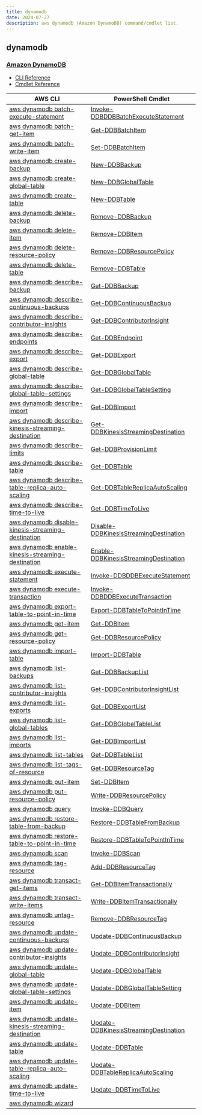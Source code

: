 ```yaml
---
title: dynamodb
date: 2024-07-27
description: aws dynamodb (Amazon DynamoDB) command/cmdlet list.
---
```


## dynamodb

### [Amazon DynamoDB](https://aws.amazon.com/dynamodb/)

* [CLI Reference](https://awscli.amazonaws.com/v2/documentation/api/latest/reference/dynamodb/index.html)
* [Cmdlet Reference](https://docs.aws.amazon.com/powershell/latest/reference/items/Amazon_DynamoDB_cmdlets.html)

|AWS CLI|PowerShell Cmdlet|
|----|----|
|[aws dynamodb batch-execute-statement](https://awscli.amazonaws.com/v2/documentation/api/latest/reference/dynamodb/batch-execute-statement.html)|[Invoke-DDBDDBBatchExecuteStatement](https://docs.aws.amazon.com/powershell/latest/reference/items/Invoke-DDBDDBBatchExecuteStatement.html)|
|[aws dynamodb batch-get-item](https://awscli.amazonaws.com/v2/documentation/api/latest/reference/dynamodb/batch-get-item.html)|[Get-DDBBatchItem](https://docs.aws.amazon.com/powershell/latest/reference/items/Get-DDBBatchItem.html)|
|[aws dynamodb batch-write-item](https://awscli.amazonaws.com/v2/documentation/api/latest/reference/dynamodb/batch-write-item.html)|[Set-DDBBatchItem](https://docs.aws.amazon.com/powershell/latest/reference/items/Set-DDBBatchItem.html)|
|[aws dynamodb create-backup](https://awscli.amazonaws.com/v2/documentation/api/latest/reference/dynamodb/create-backup.html)|[New-DDBBackup](https://docs.aws.amazon.com/powershell/latest/reference/items/New-DDBBackup.html)|
|[aws dynamodb create-global-table](https://awscli.amazonaws.com/v2/documentation/api/latest/reference/dynamodb/create-global-table.html)|[New-DDBGlobalTable](https://docs.aws.amazon.com/powershell/latest/reference/items/New-DDBGlobalTable.html)|
|[aws dynamodb create-table](https://awscli.amazonaws.com/v2/documentation/api/latest/reference/dynamodb/create-table.html)|[New-DDBTable](https://docs.aws.amazon.com/powershell/latest/reference/items/New-DDBTable.html)|
|[aws dynamodb delete-backup](https://awscli.amazonaws.com/v2/documentation/api/latest/reference/dynamodb/delete-backup.html)|[Remove-DDBBackup](https://docs.aws.amazon.com/powershell/latest/reference/items/Remove-DDBBackup.html)|
|[aws dynamodb delete-item](https://awscli.amazonaws.com/v2/documentation/api/latest/reference/dynamodb/delete-item.html)|[Remove-DDBItem](https://docs.aws.amazon.com/powershell/latest/reference/items/Remove-DDBItem.html)|
|[aws dynamodb delete-resource-policy](https://awscli.amazonaws.com/v2/documentation/api/latest/reference/dynamodb/delete-resource-policy.html)|[Remove-DDBResourcePolicy](https://docs.aws.amazon.com/powershell/latest/reference/items/Remove-DDBResourcePolicy.html)|
|[aws dynamodb delete-table](https://awscli.amazonaws.com/v2/documentation/api/latest/reference/dynamodb/delete-table.html)|[Remove-DDBTable](https://docs.aws.amazon.com/powershell/latest/reference/items/Remove-DDBTable.html)|
|[aws dynamodb describe-backup](https://awscli.amazonaws.com/v2/documentation/api/latest/reference/dynamodb/describe-backup.html)|[Get-DDBBackup](https://docs.aws.amazon.com/powershell/latest/reference/items/Get-DDBBackup.html)|
|[aws dynamodb describe-continuous-backups](https://awscli.amazonaws.com/v2/documentation/api/latest/reference/dynamodb/describe-continuous-backups.html)|[Get-DDBContinuousBackup](https://docs.aws.amazon.com/powershell/latest/reference/items/Get-DDBContinuousBackup.html)|
|[aws dynamodb describe-contributor-insights](https://awscli.amazonaws.com/v2/documentation/api/latest/reference/dynamodb/describe-contributor-insights.html)|[Get-DDBContributorInsight](https://docs.aws.amazon.com/powershell/latest/reference/items/Get-DDBContributorInsight.html)|
|[aws dynamodb describe-endpoints](https://awscli.amazonaws.com/v2/documentation/api/latest/reference/dynamodb/describe-endpoints.html)|[Get-DDBEndpoint](https://docs.aws.amazon.com/powershell/latest/reference/items/Get-DDBEndpoint.html)|
|[aws dynamodb describe-export](https://awscli.amazonaws.com/v2/documentation/api/latest/reference/dynamodb/describe-export.html)|[Get-DDBExport](https://docs.aws.amazon.com/powershell/latest/reference/items/Get-DDBExport.html)|
|[aws dynamodb describe-global-table](https://awscli.amazonaws.com/v2/documentation/api/latest/reference/dynamodb/describe-global-table.html)|[Get-DDBGlobalTable](https://docs.aws.amazon.com/powershell/latest/reference/items/Get-DDBGlobalTable.html)|
|[aws dynamodb describe-global-table-settings](https://awscli.amazonaws.com/v2/documentation/api/latest/reference/dynamodb/describe-global-table-settings.html)|[Get-DDBGlobalTableSetting](https://docs.aws.amazon.com/powershell/latest/reference/items/Get-DDBGlobalTableSetting.html)|
|[aws dynamodb describe-import](https://awscli.amazonaws.com/v2/documentation/api/latest/reference/dynamodb/describe-import.html)|[Get-DDBImport](https://docs.aws.amazon.com/powershell/latest/reference/items/Get-DDBImport.html)|
|[aws dynamodb describe-kinesis-streaming-destination](https://awscli.amazonaws.com/v2/documentation/api/latest/reference/dynamodb/describe-kinesis-streaming-destination.html)|[Get-DDBKinesisStreamingDestination](https://docs.aws.amazon.com/powershell/latest/reference/items/Get-DDBKinesisStreamingDestination.html)|
|[aws dynamodb describe-limits](https://awscli.amazonaws.com/v2/documentation/api/latest/reference/dynamodb/describe-limits.html)|[Get-DDBProvisionLimit](https://docs.aws.amazon.com/powershell/latest/reference/items/Get-DDBProvisionLimit.html)|
|[aws dynamodb describe-table](https://awscli.amazonaws.com/v2/documentation/api/latest/reference/dynamodb/describe-table.html)|[Get-DDBTable](https://docs.aws.amazon.com/powershell/latest/reference/items/Get-DDBTable.html)|
|[aws dynamodb describe-table-replica-auto-scaling](https://awscli.amazonaws.com/v2/documentation/api/latest/reference/dynamodb/describe-table-replica-auto-scaling.html)|[Get-DDBTableReplicaAutoScaling](https://docs.aws.amazon.com/powershell/latest/reference/items/Get-DDBTableReplicaAutoScaling.html)|
|[aws dynamodb describe-time-to-live](https://awscli.amazonaws.com/v2/documentation/api/latest/reference/dynamodb/describe-time-to-live.html)|[Get-DDBTimeToLive](https://docs.aws.amazon.com/powershell/latest/reference/items/Get-DDBTimeToLive.html)|
|[aws dynamodb disable-kinesis-streaming-destination](https://awscli.amazonaws.com/v2/documentation/api/latest/reference/dynamodb/disable-kinesis-streaming-destination.html)|[Disable-DDBKinesisStreamingDestination](https://docs.aws.amazon.com/powershell/latest/reference/items/Disable-DDBKinesisStreamingDestination.html)|
|[aws dynamodb enable-kinesis-streaming-destination](https://awscli.amazonaws.com/v2/documentation/api/latest/reference/dynamodb/enable-kinesis-streaming-destination.html)|[Enable-DDBKinesisStreamingDestination](https://docs.aws.amazon.com/powershell/latest/reference/items/Enable-DDBKinesisStreamingDestination.html)|
|[aws dynamodb execute-statement](https://awscli.amazonaws.com/v2/documentation/api/latest/reference/dynamodb/execute-statement.html)|[Invoke-DDBDDBExecuteStatement](https://docs.aws.amazon.com/powershell/latest/reference/items/Invoke-DDBDDBExecuteStatement.html)|
|[aws dynamodb execute-transaction](https://awscli.amazonaws.com/v2/documentation/api/latest/reference/dynamodb/execute-transaction.html)|[Invoke-DDBDDBExecuteTransaction](https://docs.aws.amazon.com/powershell/latest/reference/items/Invoke-DDBDDBExecuteTransaction.html)|
|[aws dynamodb export-table-to-point-in-time](https://awscli.amazonaws.com/v2/documentation/api/latest/reference/dynamodb/export-table-to-point-in-time.html)|[Export-DDBTableToPointInTime](https://docs.aws.amazon.com/powershell/latest/reference/items/Export-DDBTableToPointInTime.html)|
|[aws dynamodb get-item](https://awscli.amazonaws.com/v2/documentation/api/latest/reference/dynamodb/get-item.html)|[Get-DDBItem](https://docs.aws.amazon.com/powershell/latest/reference/items/Get-DDBItem.html)|
|[aws dynamodb get-resource-policy](https://awscli.amazonaws.com/v2/documentation/api/latest/reference/dynamodb/get-resource-policy.html)|[Get-DDBResourcePolicy](https://docs.aws.amazon.com/powershell/latest/reference/items/Get-DDBResourcePolicy.html)|
|[aws dynamodb import-table](https://awscli.amazonaws.com/v2/documentation/api/latest/reference/dynamodb/import-table.html)|[Import-DDBTable](https://docs.aws.amazon.com/powershell/latest/reference/items/Import-DDBTable.html)|
|[aws dynamodb list-backups](https://awscli.amazonaws.com/v2/documentation/api/latest/reference/dynamodb/list-backups.html)|[Get-DDBBackupList](https://docs.aws.amazon.com/powershell/latest/reference/items/Get-DDBBackupList.html)|
|[aws dynamodb list-contributor-insights](https://awscli.amazonaws.com/v2/documentation/api/latest/reference/dynamodb/list-contributor-insights.html)|[Get-DDBContributorInsightList](https://docs.aws.amazon.com/powershell/latest/reference/items/Get-DDBContributorInsightList.html)|
|[aws dynamodb list-exports](https://awscli.amazonaws.com/v2/documentation/api/latest/reference/dynamodb/list-exports.html)|[Get-DDBExportList](https://docs.aws.amazon.com/powershell/latest/reference/items/Get-DDBExportList.html)|
|[aws dynamodb list-global-tables](https://awscli.amazonaws.com/v2/documentation/api/latest/reference/dynamodb/list-global-tables.html)|[Get-DDBGlobalTableList](https://docs.aws.amazon.com/powershell/latest/reference/items/Get-DDBGlobalTableList.html)|
|[aws dynamodb list-imports](https://awscli.amazonaws.com/v2/documentation/api/latest/reference/dynamodb/list-imports.html)|[Get-DDBImportList](https://docs.aws.amazon.com/powershell/latest/reference/items/Get-DDBImportList.html)|
|[aws dynamodb list-tables](https://awscli.amazonaws.com/v2/documentation/api/latest/reference/dynamodb/list-tables.html)|[Get-DDBTableList](https://docs.aws.amazon.com/powershell/latest/reference/items/Get-DDBTableList.html)|
|[aws dynamodb list-tags-of-resource](https://awscli.amazonaws.com/v2/documentation/api/latest/reference/dynamodb/list-tags-of-resource.html)|[Get-DDBResourceTag](https://docs.aws.amazon.com/powershell/latest/reference/items/Get-DDBResourceTag.html)|
|[aws dynamodb put-item](https://awscli.amazonaws.com/v2/documentation/api/latest/reference/dynamodb/put-item.html)|[Set-DDBItem](https://docs.aws.amazon.com/powershell/latest/reference/items/Set-DDBItem.html)|
|[aws dynamodb put-resource-policy](https://awscli.amazonaws.com/v2/documentation/api/latest/reference/dynamodb/put-resource-policy.html)|[Write-DDBResourcePolicy](https://docs.aws.amazon.com/powershell/latest/reference/items/Write-DDBResourcePolicy.html)|
|[aws dynamodb query](https://awscli.amazonaws.com/v2/documentation/api/latest/reference/dynamodb/query.html)|[Invoke-DDBQuery](https://docs.aws.amazon.com/powershell/latest/reference/items/Invoke-DDBQuery.html)|
|[aws dynamodb restore-table-from-backup](https://awscli.amazonaws.com/v2/documentation/api/latest/reference/dynamodb/restore-table-from-backup.html)|[Restore-DDBTableFromBackup](https://docs.aws.amazon.com/powershell/latest/reference/items/Restore-DDBTableFromBackup.html)|
|[aws dynamodb restore-table-to-point-in-time](https://awscli.amazonaws.com/v2/documentation/api/latest/reference/dynamodb/restore-table-to-point-in-time.html)|[Restore-DDBTableToPointInTime](https://docs.aws.amazon.com/powershell/latest/reference/items/Restore-DDBTableToPointInTime.html)|
|[aws dynamodb scan](https://awscli.amazonaws.com/v2/documentation/api/latest/reference/dynamodb/scan.html)|[Invoke-DDBScan](https://docs.aws.amazon.com/powershell/latest/reference/items/Invoke-DDBScan.html)|
|[aws dynamodb tag-resource](https://awscli.amazonaws.com/v2/documentation/api/latest/reference/dynamodb/tag-resource.html)|[Add-DDBResourceTag](https://docs.aws.amazon.com/powershell/latest/reference/items/Add-DDBResourceTag.html)|
|[aws dynamodb transact-get-items](https://awscli.amazonaws.com/v2/documentation/api/latest/reference/dynamodb/transact-get-items.html)|[Get-DDBItemTransactionally](https://docs.aws.amazon.com/powershell/latest/reference/items/Get-DDBItemTransactionally.html)|
|[aws dynamodb transact-write-items](https://awscli.amazonaws.com/v2/documentation/api/latest/reference/dynamodb/transact-write-items.html)|[Write-DDBItemTransactionally](https://docs.aws.amazon.com/powershell/latest/reference/items/Write-DDBItemTransactionally.html)|
|[aws dynamodb untag-resource](https://awscli.amazonaws.com/v2/documentation/api/latest/reference/dynamodb/untag-resource.html)|[Remove-DDBResourceTag](https://docs.aws.amazon.com/powershell/latest/reference/items/Remove-DDBResourceTag.html)|
|[aws dynamodb update-continuous-backups](https://awscli.amazonaws.com/v2/documentation/api/latest/reference/dynamodb/update-continuous-backups.html)|[Update-DDBContinuousBackup](https://docs.aws.amazon.com/powershell/latest/reference/items/Update-DDBContinuousBackup.html)|
|[aws dynamodb update-contributor-insights](https://awscli.amazonaws.com/v2/documentation/api/latest/reference/dynamodb/update-contributor-insights.html)|[Update-DDBContributorInsight](https://docs.aws.amazon.com/powershell/latest/reference/items/Update-DDBContributorInsight.html)|
|[aws dynamodb update-global-table](https://awscli.amazonaws.com/v2/documentation/api/latest/reference/dynamodb/update-global-table.html)|[Update-DDBGlobalTable](https://docs.aws.amazon.com/powershell/latest/reference/items/Update-DDBGlobalTable.html)|
|[aws dynamodb update-global-table-settings](https://awscli.amazonaws.com/v2/documentation/api/latest/reference/dynamodb/update-global-table-settings.html)|[Update-DDBGlobalTableSetting](https://docs.aws.amazon.com/powershell/latest/reference/items/Update-DDBGlobalTableSetting.html)|
|[aws dynamodb update-item](https://awscli.amazonaws.com/v2/documentation/api/latest/reference/dynamodb/update-item.html)|[Update-DDBItem](https://docs.aws.amazon.com/powershell/latest/reference/items/Update-DDBItem.html)|
|[aws dynamodb update-kinesis-streaming-destination](https://awscli.amazonaws.com/v2/documentation/api/latest/reference/dynamodb/update-kinesis-streaming-destination.html)|[Update-DDBKinesisStreamingDestination](https://docs.aws.amazon.com/powershell/latest/reference/items/Update-DDBKinesisStreamingDestination.html)|
|[aws dynamodb update-table](https://awscli.amazonaws.com/v2/documentation/api/latest/reference/dynamodb/update-table.html)|[Update-DDBTable](https://docs.aws.amazon.com/powershell/latest/reference/items/Update-DDBTable.html)|
|[aws dynamodb update-table-replica-auto-scaling](https://awscli.amazonaws.com/v2/documentation/api/latest/reference/dynamodb/update-table-replica-auto-scaling.html)|[Update-DDBTableReplicaAutoScaling](https://docs.aws.amazon.com/powershell/latest/reference/items/Update-DDBTableReplicaAutoScaling.html)|
|[aws dynamodb update-time-to-live](https://awscli.amazonaws.com/v2/documentation/api/latest/reference/dynamodb/update-time-to-live.html)|[Update-DDBTimeToLive](https://docs.aws.amazon.com/powershell/latest/reference/items/Update-DDBTimeToLive.html)|
|[aws dynamodb wizard](https://awscli.amazonaws.com/v2/documentation/api/latest/reference/dynamodb/wizard.html)||

